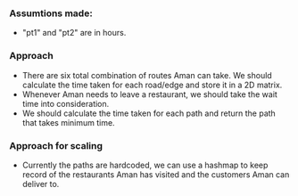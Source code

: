 ### Assumtions made:

- "pt1" and "pt2" are in hours.

### Approach

- There are six total combination of routes Aman can take. We should calculate the time taken for each road/edge and store it in a 2D matrix.
- Whenever Aman needs to leave a restaurant, we should take the wait time into consideration.
- We should calculate the time taken for each path and return the path that takes minimum time.

### Approach for scaling

- Currently the paths are hardcoded, we can use a hashmap to keep record of the restaurants Aman has visited and the customers Aman can deliver to.
